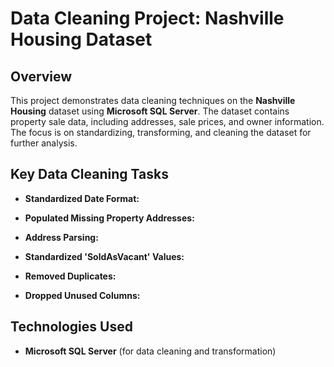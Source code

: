 # Data Cleaning Project: Nashville Housing Dataset

## Overview
This project demonstrates data cleaning techniques on the **Nashville Housing** dataset using **Microsoft SQL Server**. The dataset contains property sale data, including addresses, sale prices, and owner information. The focus is on standardizing, transforming, and cleaning the dataset for further analysis.

## Key Data Cleaning Tasks

- **Standardized Date Format:**  

- **Populated Missing Property Addresses:**
  
- **Address Parsing:**  

- **Standardized 'SoldAsVacant' Values:**  

- **Removed Duplicates:**  

- **Dropped Unused Columns:**  
  
## Technologies Used
- **Microsoft SQL Server** (for data cleaning and transformation)



